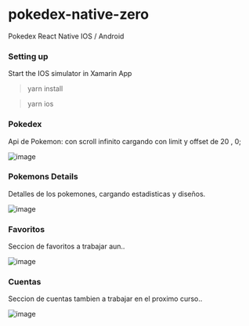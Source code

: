 # pokedex-native-zero
Pokedex React Native IOS / Android


### Setting up

Start the IOS simulator in Xamarin App
> yarn install

> yarn ios



### Pokedex 
Api de Pokemon: con scroll infinito cargando con limit y offset de 20 , 0;

![image](https://user-images.githubusercontent.com/37275050/229427989-ce58c530-c155-45c5-87d8-bccaf5cca7a8.png)

### Pokemons Details
Detalles de los pokemones, cargando estadisticas y diseños.

![image](https://user-images.githubusercontent.com/37275050/229428586-066ed196-f268-4cb4-94b2-d9cc6e6e72f9.png)


### Favoritos
Seccion de favoritos a trabajar aun..

![image](https://user-images.githubusercontent.com/37275050/229428209-310ac794-7339-4b60-a094-e13e2b8b7bb8.png)


### Cuentas
Seccion de cuentas tambien a trabajar en el proximo curso..

![image](https://user-images.githubusercontent.com/37275050/229428269-3287cd48-812e-44ee-b1cc-528a0501ce3f.png)
